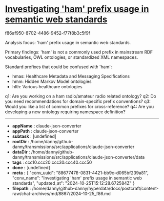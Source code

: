 # [Investigating 'ham' prefix usage in semantic web standards](https://claude.ai/chat/88677478-0831-4421-bb9c-d065bf239a81)

f86af950-8702-4486-9452-f77f8b3c5f9f

 Analysis focus: 'ham' prefix usage in semantic web standards.

Primary findings: 'ham' is not a commonly used prefix in mainstream RDF vocabularies, OWL ontologies, or standardized XML namespaces.

Standard prefixes that could be confused with 'ham':
- hmas: Healthcare Metadata and Messaging Specifications
- hmm: Hidden Markov Model ontologies
- hlth: Various healthcare ontologies

q1: Are you working on a ham radio/amateur radio related ontology?
q2: Do you need recommendations for domain-specific prefix conventions?
q3: Would you like a list of common prefixes for cross-reference?
q4: Are you developing a new ontology requiring namespace definition?

---

* **appName** : claude-json-converter
* **appPath** : claude-json-converter
* **subtask** : [undefined]
* **rootDir** : /home/danny/github-danny/transmissions/src/applications/claude-json-converter
* **dataDir** : /home/danny/github-danny/transmissions/src/applications/claude-json-converter/data
* **tags** : ccc10.ccc20.ccc30.ccc40.ccc50
* **done** : [undefined]
* **meta** : {
  "conv_uuid": "88677478-0831-4421-bb9c-d065bf239a81",
  "conv_name": "Investigating 'ham' prefix usage in semantic web standards",
  "updated_at": "2024-10-25T15:12:28.672584Z"
}
* **filepath** : /home/danny/github-danny/hyperdata/docs/postcraft/content-raw/chat-archives/md/8867/2024-10-25_f86.md